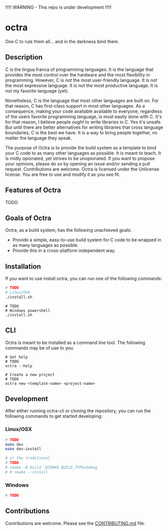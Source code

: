 !!!!! WARNING - This repo is under development !!!!!

# octra

One C to rule them all... and in the darkness bind them.

## Description

C is the lingua franca of programming languages. It is the language that
provides the most control over the hardware and the most flexibility in
programming. However, C is *not* the most user-friendly language. It is *not*
the most expressive language. It is *not* the most productive language. It is
*not* my favorite language (yet).

Nonetheless, C is the language that most other languages are built on. For that
reason, C has first-class support in most other languages. As a consequence,
making your code available available to everyone, regardless of the users
favorite programming language, is most easily done with C. It's for that
reason, I believe people *ought* to write libraries in C. Yes it's unsafe. But
until there are better alternatives for writing libraries that cross language
boundaries, C is the best we have. It is a way to bring people together, no
matter the language they speak.

The purpose of Octra is to provide the build system as a template to bind your
C code to as many other languages as possible. It is meant to teach. It is
midly opionated, yet strives to be unopionated. If you want to propose your
opinions, please do so by opening an issue and/or sending a pull request.
Contributions are welcome. Octra is licensed under the Unlicense license. You
are free to use and modify it as you see fit.

## Features of Octra
TODO

## Goals of Octra
Octra, as a build system, has the following unachieved goals:
 - Provide a simple, easy-to-use build system for C code to be wrapped in as
 many languages as possible.
 - Provide this in a cross-platform independent way.

## Installation

If you want to use install octra, you can run one of the following commands:

```bash
# TODO
# Linux/OSX
./install.sh
```

```shell
# TODO
# Windows powershell
./install.sh
```

## CLI
Octra is meant to be installed as a command line tool. The following commands
may be of use to you.

```shell
# Get help
# TODO
octra --help

# Create a new project
# TODO
octra new <template-name> <project-name>
```

## Development

After either running octra-cli or cloning the repository, you can run the
following commands to get started developing:

### Linux/OSX
```bash
# TODO
make dev
make dev-install

# or the traditional
# TODO
# cmake -B build -DCMAKE_BUILD_TYPE=Debug
# # cmake --install
```

### Windows
```bash
# TODO
```

## Contributions
Contributions are welcome. Please see the [CONTRIBUTING.md](CONTRIBUTING.md) file.
